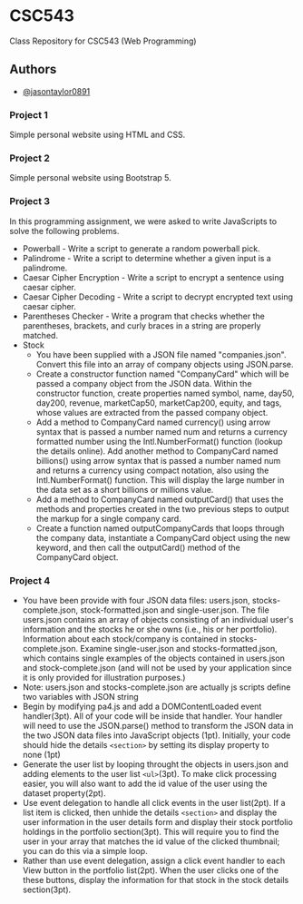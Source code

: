 # CSC543

Class Repository for CSC543 (Web Programming)

## Authors

- [@jasontaylor0891](https://www.github.com/jasontaylor0891)

### Project 1
Simple personal website using HTML and CSS.

### Project 2
Simple personal website using Bootstrap 5.

### Project 3
In this programming assignment, we were asked to write JavaScripts to solve the following problems.

- Powerball - Write a script to generate a random powerball pick.
- Palindrome - Write a script to determine whether a given input is a palindrome.
- Caesar Cipher Encryption - Write a script to encrypt a sentence using caesar cipher.
- Caesar Cipher Decoding - Write a script to decrypt encrypted text using caesar cipher.
- Parentheses Checker - Write a program that checks whether the parentheses, brackets, and curly braces in a string are properly matched.
- Stock
   - You have been supplied with a JSON file named "companies.json". Convert this file into an array of company objects using JSON.parse.
   - Create a constructor function named "CompanyCard" which will be passed a company object from the JSON data. Within the constructor function, create properties named symbol, name, day50, day200, revenue, marketCap50, marketCap200, equity, and tags, whose values are extracted from the passed company object.
   - Add a method to CompanyCard named currency() using arrow syntax that is passed a number named num and returns a currency formatted number using the Intl.NumberFormat() function (lookup the details online). Add another method to CompanyCard named billions() using arrow syntax that is passed a number named num and returns a currency using compact notation, also using the Intl.NumberFormat() function. This will display the large number in the data set as a short billions or millions value.
   - Add a method to CompanyCard named outputCard() that uses the methods and properties created in the two previous steps to output the markup for a single company card.
   - Create a function named outputCompanyCards that loops through the company data, instantiate a CompanyCard object using the new keyword, and then call the outputCard() method of the CompanyCard object.
   
### Project 4

- You have been provide with four JSON data files: users.json, stocks-complete.json, stock-formatted.json and single-user.json. The file users.json contains an array of objects consisting of an individual user's information and the stocks he or she owns (i.e., his or her portfolio). Information about each stock/company is contained in stocks-complete.json. Examine single-user.json and stocks-formatted.json, which contains single examples of the objects contained in users.json and stock-complete.json (and will not be used by your application since it is only provided for illustration purposes.)
- Note: users.json and stocks-complete.json are actually js scripts define two variables with JSON string
- Begin by modifying pa4.js and add a DOMContentLoaded event handler(3pt). All of your code will be inside that handler. Your handler will need to use the JSON.parse() method to transform the JSON data in the two JSON data files into JavaScript objects (1pt). Initially, your code should hide the details `<section>` by setting its display property to none (1pt)
- Generate the user list by looping throught the objects in users.json and adding elements to the user list `<ul>`(3pt). To make click processing easier, you will also want to add the id value of the user using the dataset property(2pt).
- Use event delegation to handle all click events in the user list(2pt). If a list item is clicked, then unhide the details `<section>` and display the user information in the user details form and display their stock portfolio holdings in the portfolio section(3pt). This will require you to find the user in your array that matches the id value of the clicked thumbnail; you can do this via a simple loop.
- Rather than use event delegation, assign a click event handler to each View button in the portfolio list(2pt). When the user clicks one of the these buttons, display the information for that stock in the stock details section(3pt).


